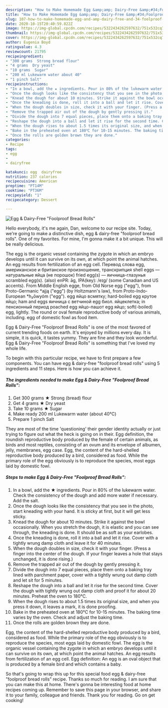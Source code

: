 ```yaml
---
description: "How to Make Homemade Egg &amp;amp; Dairy-Free &amp;#34;Foolproof Bread Rolls&amp;#34;"
title: "How to Make Homemade Egg &amp;amp; Dairy-Free &amp;#34;Foolproof Bread Rolls&amp;#34;"
slug: 107-how-to-make-homemade-egg-and-amp-dairy-free-and-34-foolproof-bread-rolls-and-34
date: 2020-10-15T20:40:59.822Z
image: https://img-global.cpcdn.com/recipes/5322434262597632/751x532cq70/egg-dairy-free-foolproof-bread-rolls-recipe-main-photo.jpg
thumbnail: https://img-global.cpcdn.com/recipes/5322434262597632/751x532cq70/egg-dairy-free-foolproof-bread-rolls-recipe-main-photo.jpg
cover: https://img-global.cpcdn.com/recipes/5322434262597632/751x532cq70/egg-dairy-free-foolproof-bread-rolls-recipe-main-photo.jpg
author: Eugenia Boyd
ratingvalue: 4.3
reviewcount: 21795
recipeingredient:
- "300 grams  Strong bread flour"
- "4 grams  Dry yeast"
- "10 grams  Sugar"
- "200 ml Lukewarm water about 40"
- "1 pinch Salt"
recipeinstructions:
- "In a bowl, add the ★ ingredients. Pour in 80% of the lukewarm water. Check the consistency of the dough and add more water if necessary. Add the salt."
- "Once the dough looks like the consistency that you see in the photo, start kneading with your hand. It is sticky at first, but it will get less sticky."
- "Knead the dough for about 10 minutes. Strike it against the bowl occasionally. When you stretch the dough, it is elastic and you can see through, the kneading is done.  It should be as soft as your earlobes."
- "Once the kneading is done, roll it into a ball and let it rise. Cover with a tightly wrung damp cloth and leave it for 40 minutes."
- "When the dough doubles in size, check it with your finger. (Press a finger into the center of the dough. If your finger leaves a hole that stays unchanged, it is done rising.)"
- "Remove the trapped air out of the dough by gently pressing it."
- "Divide the dough into 7 equal pieces, place them onto a baking tray lined with parchment paper, cover with a tightly wrung out damp cloth and let sit for 5 minutes."
- "Reshape the dough into a ball and let it rise for the second time. Cover the dough with tightly wrung out damp cloth and proof it for about 20 minutes. Preheat the oven to 180℃."
- "When the dough rises to about 1.5 times its original size, and when you press it down, it leaves a mark, it is done proofing."
- "Bake in the preheated oven at 180℃ for 10-15 minutes. The baking time varies by the oven. Check and adjust the baking time."
- "Once the rolls are golden brown they are done."
categories:
- Recipe
tags:
- egg
- 
- dairyfree

katakunci: egg  dairyfree 
nutrition: 237 calories
recipecuisine: American
preptime: "PT14M"
cooktime: "PT36M"
recipeyield: "1"
recipecategory: Dessert

---
```



![Egg &amp; Dairy-Free &#34;Foolproof Bread Rolls&#34;](https://img-global.cpcdn.com/recipes/5322434262597632/751x532cq70/egg-dairy-free-foolproof-bread-rolls-recipe-main-photo.jpg)

Hello everybody, it's me again, Dan, welcome to our recipe site. Today, we're going to make a distinctive dish, egg &amp; dairy-free &#34;foolproof bread rolls&#34;. One of my favorites. For mine, I'm gonna make it a bit unique. This will be really delicious.

The egg is the organic vessel containing the zygote in which an embryo develops until it can survive on its own, at which point the animal hatches. An egg results from fertilization of an egg cell. Перевод слова egg, американское и британское произношение, транскрипция shell eggs — натуральные яйца (не порошок) fried egg(s) — яичница-глазунья scrambled egg(s). (also) enPR: āg, IPA(key): /eɪɡ/ (some Canadian and US accents). From Middle English egge, from Old Norse egg (&#34;egg&#34;), from Proto-Germanic *ajją (&#34;egg&#34;) (by Holtzmann&#39;s law), from Proto-Indo-European *h₂ōwyóm (&#34;egg&#34;). egg яйцо всмятку; hard-boiled egg крутое яйцо; ham and eggs яичница с ветчиной egg биол. яйцеклетка; in пенсионный период poached egg яйцо-пашот egg яйцо; soft(-boiled) egg, lightly. The round or oval female reproductive body of various animals, including. egg of domestic fowl as food item.

Egg &amp; Dairy-Free &#34;Foolproof Bread Rolls&#34; is one of the most favored of current trending foods on earth. It's enjoyed by millions every day. It is simple, it is quick, it tastes yummy. They are fine and they look wonderful. Egg &amp; Dairy-Free &#34;Foolproof Bread Rolls&#34; is something that I've loved my whole life.


To begin with this particular recipe, we have to first prepare a few components. You can have egg &amp; dairy-free &#34;foolproof bread rolls&#34; using 5 ingredients and 11 steps. Here is how you can achieve it.

<!--inarticleads1-->

##### The ingredients needed to make Egg &amp; Dairy-Free &#34;Foolproof Bread Rolls&#34;:

1. Get 300 grams ★ Strong (bread) flour
1. Get 4 grams ★ Dry yeast
1. Take 10 grams ★ Sugar
1. Make ready 200 ml Lukewarm water (about 40℃)
1. Prepare 1 pinch Salt


They are most of the time &#39;questioning&#39; their gender identity actually or just trying to figure out what the heck is going on in their. Egg definition, the roundish reproductive body produced by the female of certain animals, as birds and most reptiles, consisting of an ovum and its envelope of albumen, jelly, membranes, egg case. Egg, the content of the hard-shelled reproductive body produced by a bird, considered as food. While the primary role of the egg obviously is to reproduce the species, most eggs laid by domestic fowl. 

<!--inarticleads2-->

##### Steps to make Egg &amp; Dairy-Free &#34;Foolproof Bread Rolls&#34;:

1. In a bowl, add the ★ ingredients. Pour in 80% of the lukewarm water. Check the consistency of the dough and add more water if necessary. Add the salt.
1. Once the dough looks like the consistency that you see in the photo, start kneading with your hand. It is sticky at first, but it will get less sticky.
1. Knead the dough for about 10 minutes. Strike it against the bowl occasionally. When you stretch the dough, it is elastic and you can see through, the kneading is done.  It should be as soft as your earlobes.
1. Once the kneading is done, roll it into a ball and let it rise. Cover with a tightly wrung damp cloth and leave it for 40 minutes.
1. When the dough doubles in size, check it with your finger. (Press a finger into the center of the dough. If your finger leaves a hole that stays unchanged, it is done rising.)
1. Remove the trapped air out of the dough by gently pressing it.
1. Divide the dough into 7 equal pieces, place them onto a baking tray lined with parchment paper, cover with a tightly wrung out damp cloth and let sit for 5 minutes.
1. Reshape the dough into a ball and let it rise for the second time. Cover the dough with tightly wrung out damp cloth and proof it for about 20 minutes. Preheat the oven to 180℃.
1. When the dough rises to about 1.5 times its original size, and when you press it down, it leaves a mark, it is done proofing.
1. Bake in the preheated oven at 180℃ for 10-15 minutes. The baking time varies by the oven. Check and adjust the baking time.
1. Once the rolls are golden brown they are done.


Egg, the content of the hard-shelled reproductive body produced by a bird, considered as food. While the primary role of the egg obviously is to reproduce the species, most eggs laid by domestic fowl. The egg is the organic vessel containing the zygote in which an embryo develops until it can survive on its own, at which point the animal hatches. An egg results from fertilization of an egg cell. Egg definition: An egg is an oval object that is produced by a female bird and which contains a baby. 

So that's going to wrap this up for this special food egg &amp; dairy-free &#34;foolproof bread rolls&#34; recipe. Thanks so much for reading. I am sure that you can make this at home. There's gonna be interesting food at home recipes coming up. Remember to save this page in your browser, and share it to your family, colleague and friends. Thank you for reading. Go on get cooking!
